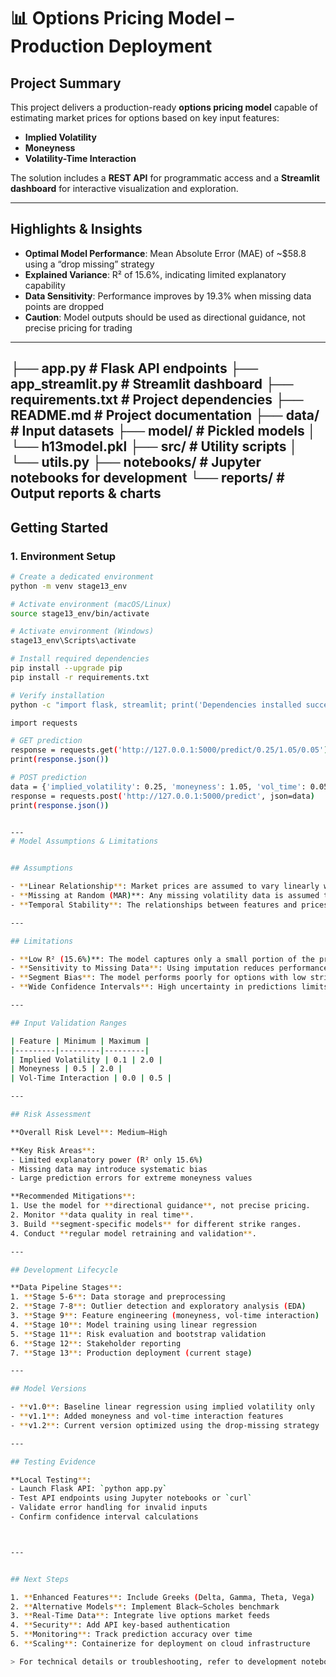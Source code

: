 # 📊 Options Pricing Model – Production Deployment

## Project Summary
This project delivers a production-ready **options pricing model** capable of estimating market prices for options based on key input features:

- **Implied Volatility**  
- **Moneyness**  
- **Volatility-Time Interaction**

The solution includes a **REST API** for programmatic access and a **Streamlit dashboard** for interactive visualization and exploration.

---

## Highlights & Insights

- **Optimal Model Performance**: Mean Absolute Error (MAE) of ~$58.8 using a “drop missing” strategy  
- **Explained Variance**: R² of 15.6%, indicating limited explanatory capability  
- **Data Sensitivity**: Performance improves by 19.3% when missing data points are dropped  
- **Caution**: Model outputs should be used as directional guidance, not precise pricing for trading

---

├── app.py # Flask API endpoints
├── app_streamlit.py # Streamlit dashboard
├── requirements.txt # Project dependencies
├── README.md # Project documentation
├── data/ # Input datasets
├── model/ # Pickled models
│ └── h13model.pkl
├── src/ # Utility scripts
│ └── utils.py
├── notebooks/ # Jupyter notebooks for development
└── reports/ # Output reports & charts
---

## Getting Started

### 1. Environment Setup

```bash
# Create a dedicated environment
python -m venv stage13_env

# Activate environment (macOS/Linux)
source stage13_env/bin/activate

# Activate environment (Windows)
stage13_env\Scripts\activate

# Install required dependencies
pip install --upgrade pip
pip install -r requirements.txt

# Verify installation
python -c "import flask, streamlit; print('Dependencies installed successfully')"

import requests

# GET prediction
response = requests.get('http://127.0.0.1:5000/predict/0.25/1.05/0.05')
print(response.json())

# POST prediction
data = {'implied_volatility': 0.25, 'moneyness': 1.05, 'vol_time': 0.05}
response = requests.post('http://127.0.0.1:5000/predict', json=data)
print(response.json())


---
# Model Assumptions & Limitations


## Assumptions

- **Linear Relationship**: Market prices are assumed to vary linearly with implied volatility.  
- **Missing at Random (MAR)**: Any missing volatility data is assumed to be unrelated to the option prices.  
- **Temporal Stability**: The relationships between features and prices are considered stable over time and across market conditions.  

---

## Limitations

- **Low R² (15.6%)**: The model captures only a small portion of the price variability.  
- **Sensitivity to Missing Data**: Using imputation reduces performance by roughly 19.3%.  
- **Segment Bias**: The model performs poorly for options with low strikes.  
- **Wide Confidence Intervals**: High uncertainty in predictions limits precision.  

---

## Input Validation Ranges

| Feature | Minimum | Maximum |
|---------|---------|---------|
| Implied Volatility | 0.1 | 2.0 |
| Moneyness | 0.5 | 2.0 |
| Vol-Time Interaction | 0.0 | 0.5 |

---

## Risk Assessment

**Overall Risk Level**: Medium–High  

**Key Risk Areas**:  
- Limited explanatory power (R² only 15.6%)  
- Missing data may introduce systematic bias  
- Large prediction errors for extreme moneyness values  

**Recommended Mitigations**:  
1. Use the model for **directional guidance**, not precise pricing.  
2. Monitor **data quality in real time**.  
3. Build **segment-specific models** for different strike ranges.  
4. Conduct **regular model retraining and validation**.  

---

## Development Lifecycle

**Data Pipeline Stages**:  
1. **Stage 5-6**: Data storage and preprocessing  
2. **Stage 7-8**: Outlier detection and exploratory analysis (EDA)  
3. **Stage 9**: Feature engineering (moneyness, vol-time interaction)  
4. **Stage 10**: Model training using linear regression  
5. **Stage 11**: Risk evaluation and bootstrap validation  
6. **Stage 12**: Stakeholder reporting  
7. **Stage 13**: Production deployment (current stage)  

---

## Model Versions

- **v1.0**: Baseline linear regression using implied volatility only  
- **v1.1**: Added moneyness and vol-time interaction features  
- **v1.2**: Current version optimized using the drop-missing strategy  

---

## Testing Evidence

**Local Testing**:  
- Launch Flask API: `python app.py`  
- Test API endpoints using Jupyter notebooks or `curl`  
- Validate error handling for invalid inputs  
- Confirm confidence interval calculations  



---


## Next Steps

1. **Enhanced Features**: Include Greeks (Delta, Gamma, Theta, Vega)  
2. **Alternative Models**: Implement Black–Scholes benchmark  
3. **Real-Time Data**: Integrate live options market feeds  
4. **Security**: Add API key-based authentication  
5. **Monitoring**: Track prediction accuracy over time  
6. **Scaling**: Containerize for deployment on cloud infrastructure  

> For technical details or troubleshooting, refer to development notebooks from previous stages or check the API `/health` endpoint for the current model status.
